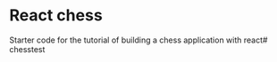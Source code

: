 # React chess

Starter code for the tutorial of building a chess application with react#   c h e s s t e s t  
 